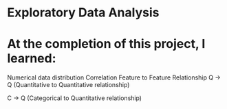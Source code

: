 # Exploratory Data Analysis

# At the completion of this project, I learned:

Numerical data distribution
Correlation
Feature to Feature Relationship
Q -> Q (Quantitative to Quantitative relationship)

C -> Q (Categorical to Quantitative relationship)
